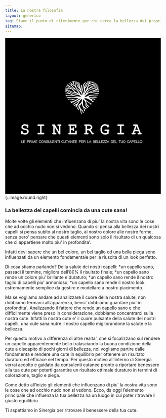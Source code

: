 ```yaml
---
title: La nostra filosofia
layout: generico
tag: Siamo il punto di riferimento per chi cerca la bellezza dei propri capelli nel segno del benessere e dell’equilibrio della cute.
sitemap:
---
```

![](images/pic01.jpg){:.image.round.right}

### La bellezza dei capelli comincia da una cute sana!

Molte volte gli elementi che influenzano di piu' la nostra vita sono le cose che ad occhio nudo non si vedono. Quando si pensa alla bellezza dei nostri capelli si pensa subito al nostro taglio, al nostro colore alle nostre forme, senza pero' pensare che questi elementi sono solo il risultato di un qualcosa che ci appartiene molto piu' in profondita'.

Infatti devi sapere che un bel colore, un bel taglio ed una bella piega sono influenzati da un elemento fondamentale per la riuscita di un look perfetto.

Di cosa stiamo parlando? Della salute dei nostri capelli:
*un capello sano, passaci il termine, migliora dell’80% il risultato finale;
*un capello sano rende un colore piu' brillante e duraturo;
*un capello sano rende il nostro taglio di capelli piu' armonioso;
*un capello sano rende il nostro look estremamente semplice da gestire e modellare a nostro piacimento.

Ma se vogliamo andare ad analizzare il cuore della nostra salute, non dobbiamo fermarci all’apparenza, bensi' dobbiamo guardare piu' in profondita'. Analizzando il fattore che rende un capello sano e che difficilmente viene preso in considerazione, dobbiamo concentrarci sulla nostra cute. Infatti la nostra cute e' il cuore pulsante della salute dei nostri capelli, una cute sana nutre il nostro capello migliorandone la salute e la bellezza.

Per questo motivo a differenza di altre realta', che si focalizzano sul rendere un capello apparentemente bello tralasciando la buona condizione della cute a discapito di pochi giorni di bellezza, noi vogliamo partire dalle fondamenta e rendere una cute in equilibrio per ottenere un risultato duraturo ed efficace nel tempo. Per questo motivo all’interno di Sinergia verrai accolto e guidato da consulenti cutanee pronte a riportare benessere alla tua cute per poterti garantire un risultato ottimale duraturo in termini di colorazione, taglio e piega.

Come detto all’inizio gli elementi che influenzano di piu' la nostra vita sono le cose che ad occhio nudo non si vedono. Ecco, da oggi l’elemento principale che influenza la tua bellezza ha un luogo in cui poter ritrovare il giusto equilibrio

Ti aspettiamo in Sinergia per ritrovare il benessere della tua cute.